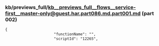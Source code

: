 ### kb/previews_full/kb__previews_full__flows__service-first__master-only@guest.har.part086.md.part001.md (part 002)

```md
{
                      "functionName": "",
                      "scriptId": "12265",
       
```

```
